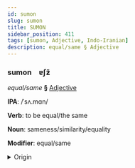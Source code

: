 ```yaml
---
id: sumon
slug: sumon
title: SUMON
sidebar_position: 411
tags: [sumon, Adjective, Indo-Iranian]
description: equal/same § Adjective
---
```


### sumon&emsp;<span kind="abugida">ɐʃƶ̃</span>

*equal/same* **§** [Adjective](../../tags/Adjective)

**IPA**: /ˈsʌ.mɑn/

**Verb**: to be equal/the same

**Noun**: sameness/similarity/equality

**Modifier**: equal/same

<details>
    <summary>Origin</summary>
    Hindi समान samān [s̪əˈmã(ː)n̪]<br/>
    <em>Indo-Iranian Language Family</em>
</details>